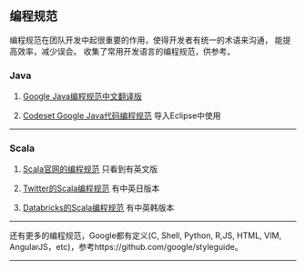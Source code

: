 ## 编程规范

编程规范在团队开发中起很重要的作用，使得开发者有统一的术语来沟通，
能提高效率，减少误会。  收集了常用开发语言的编程规范，供参考。

### Java

1. [Google Java编程规范中文翻译版](https://www.gitbook.com/book/jervyshi/google-java-styleguide-zh/details)

2. [Codeset Google Java代码编程规范](https://github.com/codeset/google-java-styleguide) 导入Eclipse中使用

***

### Scala

1. [Scala官网的编程规范](http://docs.scala-lang.org/style/) 只看到有英文版

2. [Twitter的Scala编程规范](http://twitter.github.io/effectivescala/index-cn.html) 有中英日版本

3. [Databricks的Scala编程规范](https://github.com/databricks/scala-style-guide/blob/master/README-ZH.md) 有中英韩版本


***

还有更多的编程规范，Google都有定义(C, Shell, Python, R,JS, HTML, VIM, AngularJS，etc)，参考https://github.com/google/styleguide。

***








